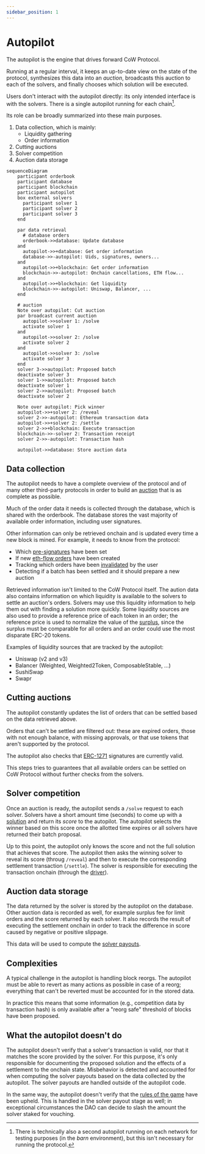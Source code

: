 ```yaml
---
sidebar_position: 1
---
```


# Autopilot

The autopilot is the engine that drives forward CoW Protocol.

Running at a regular interval, it keeps an up-to-date view on the state of the protocol, synthesizes this data into an _auction_, broadcasts this auction to each of the solvers, and finally chooses which solution will be executed.

Users don't interact with the autopilot directly: its only intended interface is with the solvers.
There is a single autopilot running for each chain[^barn].

Its role can be broadly summarized into these main purposes.

1. Data collection, which is mainly:
   - Liquidity gathering
   - Order information
2. Cutting auctions
3. Solver competition
4. Auction data storage

```mermaid
sequenceDiagram
    participant orderbook
    participant database
    participant blockchain
    participant autopilot
    box external solvers
      participant solver 1
      participant solver 2
      participant solver 3
    end

    par data retrieval
      # database orders
      orderbook->>database: Update database
    and
      autopilot->>+database: Get order information
      database->>-autopilot: Uids, signatures, owners...
    and
      autopilot->>+blockchain: Get order information
      blockchain->>-autopilot: Onchain cancellations, ETH flow...
    and
      autopilot->>+blockchain: Get liquidity
      blockchain->>-autopilot: Uniswap, Balancer, ...
    end

    # auction
    Note over autopilot: Cut auction
    par broadcast current auction
      autopilot->>solver 1: /solve
      activate solver 1
    and
      autopilot->>solver 2: /solve
      activate solver 2
    and
      autopilot->>solver 3: /solve
      activate solver 3
    end
    solver 3->>autopilot: Proposed batch
    deactivate solver 3
    solver 1->>autopilot: Proposed batch
    deactivate solver 1
    solver 2->>autopilot: Proposed batch
    deactivate solver 2

    Note over autopilot: Pick winner
    autopilot->>+solver 2: /reveal
    solver 2->>-autopilot: Ethereum transaction data
    autopilot->>+solver 2: /settle
    solver 2->>+blockchain: Execute transaction
    blockchain->>-solver 2: Transaction receipt
    solver 2->>-autopilot: Transaction hash

    autopilot->>database: Store auction data
```

[^barn]: There is technically also a second autopilot running on each network for testing purposes (in the _barn_ environment), but this isn't necessary for running the protocol.

## Data collection

The autopilot needs to have a complete overview of the protocol and of many other third-party protocols in order to build an [auction](/cow-protocol/reference/core/auctions/schema) that is as complete as possible.

Much of the order data it needs is collected through the database, which is shared with the orderbook.
The database stores the vast majority of available order information, including user signatures.

Other information can only be retrieved onchain and is updated every time a new block is mined. For example, it needs to know from the protocol:

- Which [pre-signatures](/cow-protocol/reference/core/signing-schemes#presign) have been set
- If new [eth-flow orders](/cow-protocol/tutorials/cow-swap/native#eth-flow) have been created
- Tracking which orders have been [invalidated](/cow-protocol/reference/contracts/core/settlement#invalidateorder) by the user
- Detecting if a batch has been settled and it should prepare a new auction

Retrieved information isn't limited to the CoW Protocol itself.
The aution data also contains information on which liquidity is available to the solvers to settle an auction's orders.
Solvers may use this liquidity information to help them out with finding a solution more quickly.
Some liquidity sources are also used to provide a reference price of each token in an order;
the reference price is used to normalize the value of the [surplus](/cow-protocol/reference/core/auctions/the-problem), since the surplus must be comparable for all orders and an order could use the most disparate ERC-20 tokens.

Examples of liquidity sources that are tracked by the autopilot:
- Uniswap (v2 and v3)
- Balancer (Weighted, Weighted2Token, ComposableStable, ...)
- SushiSwap
- Swapr

## Cutting auctions

The autopilot constantly updates the list of orders that can be settled based on the data retrieved above.

Orders that can't be settled are filtered out: these are expired orders, those with not enough balance, with missing approvals, or that use tokens that aren't supported by the protocol.

The autopilot also checks that [ERC-1271](/cow-protocol/reference/core/signing-schemes#erc-1271) signatures are currently valid.

This steps tries to guarantees that all available orders can be settled on CoW Protocol without further checks from the solvers.

## Solver competition

Once an auction is ready, the autopilot sends a `/solve` request to each solver.
Solvers have a short amount time (seconds) to come up with a [solution](/cow-protocol/core/auctions/the-problem#solution) and return its _score_ to the autopilot.
The autopilot selects the winner based on this score once the allotted time expires or all solvers have returned their batch proposal.

Up to this point, the autopilot only knows the score and not the full solution that achieves that score.
The autopilot then asks the winning solver to reveal its score (throug `/reveal`) and then to execute the corresponding settlement transaction (`/settle`).
The solver is responsible for executing the transaction onchain (through the [driver](driver)).

## Auction data storage

The data returned by the solver is stored by the autopilot on the database.
Other auction data is recorded as well, for example surplus fee for limit orders and the score returned by each solver.
It also records the result of executing the settlement onchain in order to track the difference in score caused by negative or positive slippage.

This data will be used to compute the [solver payouts](/cow-protocol/reference/core/auctions/rewards).
## Complexities

A typical challenge in the autopilot is handling block reorgs.
The autopilot must be able to revert as many actions as possible in case of a reorg; everything that can't be reverted must be accounted for in the stored data.

In practice this means that some information (e.g., competition data by transaction hash) is only available after a "reorg safe" threshold of blocks have been proposed.

## What the autopilot doesn't do

The autopilot doesn't verify that a solver's transaction is valid, nor that it matches the score provided by the solver.
For this purpose, it's only responsible for documenting the proposed solution and the effects of a settlement to the onchain state.
Misbehavior is detected and accounted for when computing the solver payouts based on the data collected by the autopilot.
The solver payouts are handled outside of the autopilot code.

In the same way, the autopilot doesn't verify that the [rules of the game](/cow-protocol/reference/core/auctions/social-consensus) have been upheld.
This is handled in the solver payout stage as well; in exceptional circumstances the DAO can decide to slash the amount the solver staked for vouching.
